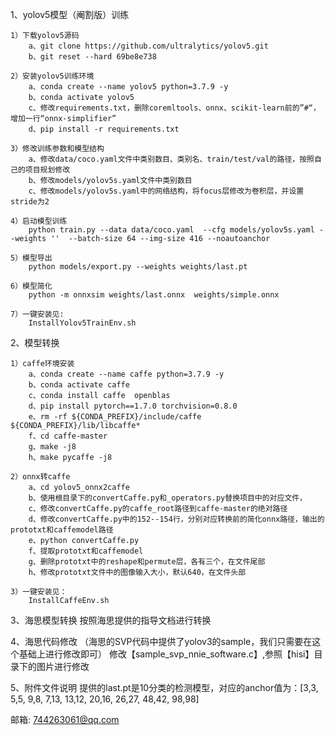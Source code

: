 1、yolov5模型（阉割版）训练

	1）下载yolov5源码
		a、git clone https://github.com/ultralytics/yolov5.git
		b、git reset --hard 69be8e738
		
	2）安装yolov5训练环境
		a、conda create --name yolov5 python=3.7.9 -y
		b、conda activate yolov5
		c、修改requirements.txt，删除coremltools、onnx、scikit-learn前的”#“，增加一行“onnx-simplifier”
		d、pip install -r requirements.txt
		
	3）修改训练参数和模型结构
		a、修改data/coco.yaml文件中类别数目、类别名、train/test/val的路径，按照自己的项目规划修改
		b、修改models/yolov5s.yaml文件中类别数目
		c、修改models/yolov5s.yaml中的网络结构，将focus层修改为卷积层，并设置stride为2
		
	4）启动模型训练
		python train.py --data data/coco.yaml  --cfg models/yolov5s.yaml --weights ''  --batch-size 64 --img-size 416 --noautoanchor
		
	5）模型导出
		python models/export.py --weights weights/last.pt
		
	6）模型简化
		python -m onnxsim weights/last.onnx  weights/simple.onnx
		
	7）一键安装见:
		InstallYolov5TrainEnv.sh
	
2、模型转换

	1）caffe环境安装
		a、conda create --name caffe python=3.7.9 -y
		b、conda activate caffe
		c、conda install caffe  openblas
		d、pip install pytorch==1.7.0 torchvision=0.8.0
		e、rm -rf ${CONDA_PREFIX}/include/caffe  ${CONDA_PREFIX}/lib/libcaffe*
		f、cd caffe-master
		g、make -j8
		h、make pycaffe -j8
		
	2）onnx转caffe
		a、cd yolov5_onnx2caffe
		b、使用根目录下的convertCaffe.py和_operators.py替换项目中的对应文件，
		c、修改convertCaffe.py的caffe_root路径到caffe-master的绝对路径
		d、修改convertCaffe.py中的152--154行，分别对应转换前的简化onnx路径，输出的prototxt和caffemodel路径
		e、python convertCaffe.py
		f、提取prototxt和caffemodel
		g、删除prototxt中的reshape和permute层，各有三个，在文件尾部
		h、修改prototxt文件中的图像输入大小，默认640，在文件头部
		
	3）一键安装见：
		InstallCaffeEnv.sh

3、海思模型转换
	按照海思提供的指导文档进行转换

4、海思代码修改
	（海思的SVP代码中提供了yolov3的sample，我们只需要在这个基础上进行修改即可）
	修改【sample_svp_nnie_software.c】,参照【hisi】目录下的图片进行修改

5、附件文件说明
	提供的last.pt是10分类的检测模型，对应的anchor值为：[3,3, 5,5, 9,8, 7,13, 13,12, 20,16, 26,27, 48,42, 98,98]
	

邮箱: 744263061@qq.com
